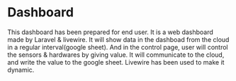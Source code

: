 # Dashboard

This dashboard has been prepared for end user. It is a web dashboard made by Laravel & livewire. 
It will show data in the dashboad from the cloud in a regular interval(google sheet). And in the control page, user will control the sensors & hardwares by giving value. 
It will communicate to the cloud, and write the value to the google sheet. Livewire has been used to make it dynamic. 


